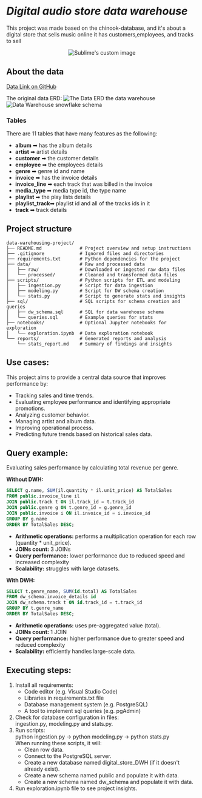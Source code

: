 # ***Digital audio store data warehouse***

This project was made based on the chinook-database, and it's about a digital store that sells music online
it has customers,employees, and tracks to sell

<p align="center">
  <img src="https://github.com/user-attachments/assets/e5f9961a-2bba-4851-a53a-e68f07be9e99" alt="Sublime's custom image"/>
</p>


## About the data

[Data Link on GitHub](https://github.com/lerocha/chinook-database)

The original data ERD:
![The Data ERD](https://github.com/user-attachments/assets/97cfcdb2-00da-4fa0-a6ec-358bb13b17f0)
the data warehouse
![Data Warehouse snowflake schema](https://github.com/user-attachments/assets/762307a3-4ef8-447d-bb81-e8df669686ab)

### Tables

There are 11 tables that have many features as the following:

- **album**         ➡ has the album details
- **artist**        ➡ artist details
- **customer**      ➡ the customer details
- **employee**      ➡ the employees details
- **genre**         ➡ genre id and name
- **invoice**       ➡ has the invoice details
- **invoice_line**  ➡ each track that was billed in the invoice
- **media_type**    ➡ media type id, the type name
- **playlist**      ➡ the play lists details
- **playlist_track**➡ playlist id and all of the tracks ids in it
- **track**         ➡ track details

## Project structure

```plaintext
data-warehousing-project/
├── README.md              # Project overview and setup instructions
├── .gitignore             # Ignored files and directories
├── requirements.txt       # Python dependencies for the project
├── data/                  # Raw and processed data
│   ├── raw/               # Downloaded or ingested raw data files
│   └── processed/         # Cleaned and transformed data files
├── scripts/               # Python scripts for ETL and modeling
│   ├── ingestion.py       # Script for data ingestion
│   ├── modeling.py        # Script for DW schema creation
│   └── stats.py           # Script to generate stats and insights
├── sql/                   # SQL scripts for schema creation and queries
│   ├── dw_schema.sql      # SQL for data warehouse schema
│   └── queries.sql        # Example queries for stats
├── notebooks/             # Optional Jupyter notebooks for exploration
│   └── exploration.ipynb  # Data exploration notebook
└── reports/               # Generated reports and analysis
    └── stats_report.md    # Summary of findings and insights
```

## Use cases:
This project aims to provide a central data source that improves performance by:
- Tracking sales and time trends.
- Evaluating employee performance and identifying appropriate promotions.
- Analyzing customer behavior.
- Managing artist and album data.
- Improving operational process.
- Predicting future trends based on historical sales data.

## Query example:  
Evaluating sales performance by calculating total revenue per genre.

**Without DWH:**
```sql
SELECT g.name, SUM(il.quantity * il.unit_price) AS TotalSales
FROM public.invoice_line il
JOIN public.track t ON il.track_id = t.track_id
JOIN public.genre g ON t.genre_id = g.genre_id
JOIN public.invoice i ON il.invoice_id = i.invoice_id
GROUP BY g.name
ORDER BY TotalSales DESC;
```
- **Arithmetic operations:** performs a multiplication operation for each row (quantity * unit_price).
- **JOINs count:** 3 JOINs
- **Query performance:** lower performance due to reduced speed and increased complexity
- **Scalability:** struggles with large datasets.

**With DWH:**
```sql
SELECT t.genre_name, SUM(id.total) AS TotalSales
FROM dw_schema.invoice_details id
JOIN dw_schema.track t ON id.track_id = t.track_id
GROUP BY t.genre_name
ORDER BY TotalSales DESC;
```
- **Arithmetic operations:** uses pre-aggregated value (total).
- **JOINs count:** 1 JOIN
- **Query performance:** higher performance due to greater speed and reduced complexity
- **Scalability:** efficiently handles large-scale data.

## Executing steps:
1. Install all requirements:
    - Code editor (e.g. Visual Studio Code)
    - Libraries in requirements.txt file
    - Database management system (e.g. PostgreSQL)
    - A tool to implement sql queries (e.g. pgAdmin)
2. Check for database configuration in files:  
   ingestion.py, modeling.py and stats.py.
3. Run scripts:  
python ingestion.py &#8594; python modeling.py &#8594; python stats.py  
When running these scripts, it will:  
    - Clean row data.
    - Connect to the PostgreSQL server.
    - Create a new database named digital_store_DWH (if it doesn't already exist).
    - Create a new schema named public and populate it with data.
    - Create a new schema named dw_schema and populate it with data.
4. Run exploration.ipynb file to see project insights.
